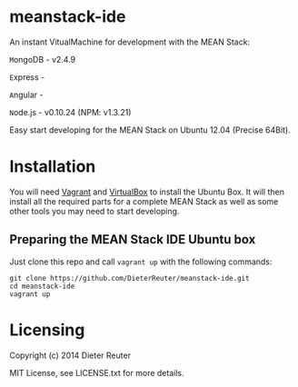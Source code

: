 meanstack-ide
=============

An instant VitualMachine for development with the MEAN Stack: 

`M`ongoDB - v2.4.9

`E`xpress - 

`A`ngular - 

`N`ode.js - v0.10.24 (NPM: v1.3.21)

Easy start developing for the MEAN Stack on Ubuntu 12.04 (Precise 64Bit).

# Installation
You will need [Vagrant](http://vagrantup.com) and [VirtualBox](http://virtualbox.org) to install the Ubuntu Box. It will then install all the required parts for a complete MEAN Stack as well as some other tools you may need to start developing.

## Preparing the MEAN Stack IDE Ubuntu box
Just clone this repo and call `vagrant up` with the following commands:

    git clone https://github.com/DieterReuter/meanstack-ide.git
    cd meanstack-ide
    vagrant up

# Licensing
Copyright (c) 2014 Dieter Reuter

MIT License, see LICENSE.txt for more details.
